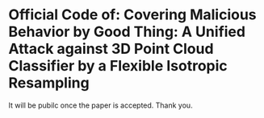 # Official Code of: Covering Malicious Behavior by Good Thing: A Unified Attack against 3D Point Cloud Classifier by a Flexible Isotropic Resampling

It will be pubilc once the paper is accepted.  Thank you.
